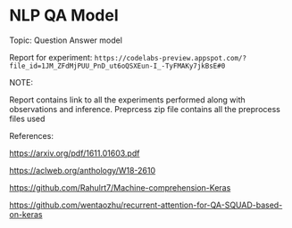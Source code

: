 # NLP QA Model

Topic: Question Answer model

Report for experiment: ```https://codelabs-preview.appspot.com/?file_id=1JM_ZFdMjPUU_PnD_ut6oQSXEun-I_-TyFMAKy7jkBsE#0```

NOTE: 

Report contains link to all the experiments performed along with observations and inference. 
Preprcess zip file contains all the preprocess files used

References:

https://arxiv.org/pdf/1611.01603.pdf

https://aclweb.org/anthology/W18-2610

https://github.com/Rahulrt7/Machine-comprehension-Keras

https://github.com/wentaozhu/recurrent-attention-for-QA-SQUAD-based-on-keras


